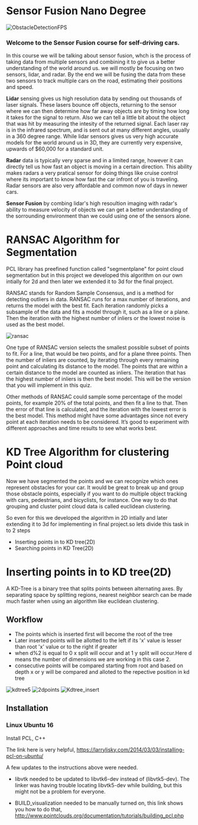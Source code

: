 # Sensor Fusion Nano Degree

![ObstacleDetectionFPS](https://user-images.githubusercontent.com/68550704/121780072-fcb62980-cb9e-11eb-8f27-f16e22c2baa5.gif)


### Welcome to the Sensor Fusion course for self-driving cars.

In this course we will be talking about sensor fusion, whch is the process of taking data from multiple sensors and combining it to give us a better understanding of the world around us. we will mostly be focusing on two sensors, lidar, and radar. By the end we will be fusing the data from these two sensors to track multiple cars on the road, estimating their positions and speed.

**Lidar** sensing gives us high resolution data by sending out thousands of laser signals. These lasers bounce off objects, returning to the sensor where we can then determine how far away objects are by timing how long it takes for the signal to return. Also we can tell a little bit about the object that was hit by measuring the intesity of the returned signal. Each laser ray is in the infrared spectrum, and is sent out at many different angles, usually in a 360 degree range. While lidar sensors gives us very high accurate models for the world around us in 3D, they are currently very expensive, upwards of $60,000 for a standard unit.

**Radar** data is typically very sparse and in a limited range, however it can directly tell us how fast an object is moving in a certain direction. This ability makes radars a very pratical sensor for doing things like cruise control where its important to know how fast the car infront of you is traveling. Radar sensors are also very affordable and common now of days in newer cars.

**Sensor Fusion** by combing lidar's high resoultion imaging with radar's ability to measure velocity of objects we can get a better understanding of the sorrounding environment than we could using one of the sensors alone.

# RANSAC Algorithm for Segmentation

PCL library has preefined function called "segmentplane" for point cloud segmentation but in this project we developed this algorithm on our own intially for 2d and then later we extended it to 3d for the final project.

RANSAC stands for Random Sample Consensus, and is a method for detecting outliers in data. RANSAC runs for a max number of iterations, and returns the model with the best fit. Each iteration randomly picks a subsample of the data and fits a model through it, such as a line or a plane. Then the iteration with the highest number of inliers or the lowest noise is used as the best model.

![ransac](https://user-images.githubusercontent.com/68550704/121816623-fac29800-cc7c-11eb-8852-3d2fb3d05594.gif)

One type of RANSAC version selects the smallest possible subset of points to fit. For a line, that would be two points, and for a plane three points. Then the number of inliers are counted, by iterating through every remaining point and calculating its distance to the model. The points that are within a certain distance to the model are counted as inliers. The iteration that has the highest number of inliers is then the best model. This will be the version that you will implement in this quiz.

Other methods of RANSAC could sample some percentage of the model points, for example 20% of the total points, and then fit a line to that. Then the error of that line is calculated, and the iteration with the lowest error is the best model. This method might have some advantages since not every point at each iteration needs to be considered. It’s good to experiment with different approaches and time results to see what works best.

# KD Tree Algorithm for clustering Point cloud

Now we have segmented the points and we can recognize which ones represent obstacles for your car. It would be great to break up and group those obstacle points, especially if you want to do multiple object tracking with cars, pedestrians, and bicyclists, for instance. One way to do that grouping and cluster point cloud data is called euclidean clustering.

So even for this we developed the algorithm in 2D intially and later extending it to 3d for implementing in final project.so lets divide this task in to 2 steps

* Inserting points in to KD tree(2D)
* Searching points in KD Tree(2D)

# Inserting points in to KD tree(2D)

A KD-Tree is a binary tree that splits points between alternating axes. By separating space by splitting regions, nearest neighbor search can be made much faster when using an algorithm like euclidean clustering.

## Workflow

* The points which is inserted first will become the root of the tree
* Later inserted points will be allotted to the left if its 'x' value is lesser than root 'x' value or to the right if greater
* when d%2 is equal to 0 x split will occur and at 1 y split will occur.Here d means the number of dimensions we are working in this case 2.
* consecutive points will be compared starting from root and based on depth x or y will be compared and alloted to the repective position in kd tree

![kdtree5](https://user-images.githubusercontent.com/68550704/121817135-c3a1b600-cc7f-11eb-8931-e13203da08bf.png)
![2dpoints](https://user-images.githubusercontent.com/68550704/121817188-1a0ef480-cc80-11eb-8e34-f6ecf1442627.png)
![Kdtree_insert](https://user-images.githubusercontent.com/68550704/121817175-02377080-cc80-11eb-8695-1aa8477f1362.png)



## Installation

### Linux Ubuntu 16

Install PCL, C++

The link here is very helpful, 
https://larrylisky.com/2014/03/03/installing-pcl-on-ubuntu/

A few updates to the instructions above were needed.

* libvtk needed to be updated to libvtk6-dev instead of (libvtk5-dev). The linker was having trouble locating libvtk5-dev while building, but this might not be a problem for everyone.

* BUILD_visualization needed to be manually turned on, this link shows you how to do that,
http://www.pointclouds.org/documentation/tutorials/building_pcl.php

